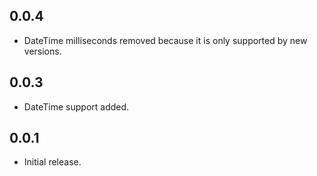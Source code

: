 0.0.4
-----

- DateTime milliseconds removed because it is only supported by new versions.

0.0.3
-----

- DateTime support added.

0.0.1
-----

- Initial release.